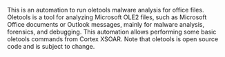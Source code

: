 This is an automation to run oletools malware analysis for office files. Oletools is a tool for analyzing Microsoft OLE2 files, 
such as Microsoft Office documents or Outlook messages, mainly for malware analysis, forensics, and debugging. 
This automation allows performing some basic oletools commands from Cortex XSOAR.
Note that oletools is open source code and is subject to change.
